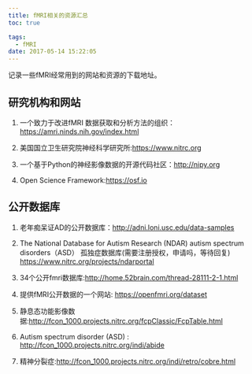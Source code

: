 ```yaml
---
title: fMRI相关的资源汇总
toc: true

tags:
  - fMRI
date: 2017-05-14 15:22:05
---
```

记录一些fMRI经常用到的网站和资源的下载地址。

<!-- more -->

## 研究机构和网站

1. 一个致力于改进fMRI 数据获取和分析方法的组织：<https://amri.ninds.nih.gov/index.html>

2. 美国国立卫生研究院神经科学研究所:<https://www.nitrc.org>

3. 一个基于Python的神经影像数据的开源代码社区：<http://nipy.org>

4. Open Science Framework:<https://osf.io>


## 公开数据库

1. 老年痴呆证AD的公开数据库：<http://adni.loni.usc.edu/data-samples>

2. The National Database for Autism Research (NDAR)  autism spectrum disorders（ASD）
	孤独症数据库(需要注册授权，申请吗，等待回复)
<https://www.nitrc.org/projects/ndarportal>

3. 34个公开fmri数据库:<http://home.52brain.com/thread-28111-2-1.html>

4. 提供fMRI公开数据的一个网站: <https://openfmri.org/dataset>

5. 静息态功能影像数据:<http://fcon_1000.projects.nitrc.org/fcpClassic/FcpTable.html>

6.  Autism spectrum disorder (ASD) : <http://fcon_1000.projects.nitrc.org/indi/abide>

7. 	精神分裂症:<http://fcon_1000.projects.nitrc.org/indi/retro/cobre.html>
